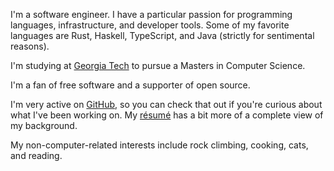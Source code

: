 <!-- markdownlint-disable first-line-heading -->

I'm a software engineer. I have a particular passion for programming languages, infrastructure, and developer tools.
Some of my favorite languages are Rust, Haskell, TypeScript, and Java (strictly for sentimental reasons).

I'm studying at [Georgia Tech](https://omscs.gatech.edu/) to pursue a Masters in Computer Science.

I'm a fan of free software and a supporter of open source.

I'm very active on [GitHub](https://github.com/shepherdjerred),
so you can check that out if you're curious about what I've been working on.
My [résumé](https://resume.sjer.red/) has a bit more of a complete view of my background.

My non-computer-related interests include rock climbing, cooking, cats, and reading.
